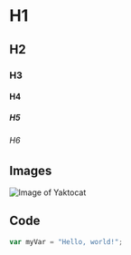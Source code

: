 # H1
## H2
### H3
#### H4
##### H5
###### H6

## Images
![Image of Yaktocat](https://octodex.github.com/images/yaktocat.png)

## Code
``` javascript
var myVar = "Hello, world!";
```


